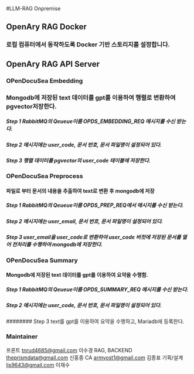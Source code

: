#LLM-RAG Onpremise
## OpenAry RAG Docker
### 로컬 컴퓨터에서 동작하도록 Docker 기반 스토리지를 설정합니다.

## OpenAry RAG API Server
### OPenDocuSea Embedding
### Mongodb에 저장된 text 데이터를 gpt를 이용하여 행렬로 변환하여 pgvector저장한다.
##### Step 1 RabbitMQ의 Qeueue이름  OPDS_EMBEDDING_REQ 메시지를 수신 받는다.
##### Step 2 메시지에는 user_code, 문서 번호, 문서 파일명이 설정되어 있다.
##### Step 3 행렬 데이터를 pgvector의 user_code 테이블에 저장한다.

### OPenDocuSea Preprocess
#### 파일로 부터 문서의 내용을 추출하여 text로 변환 후 mongodb에 저장
##### Step 1 RabbitMQ의 Qeueue이름  OPDS_PREP_REQ에서 메시지를 수신 받는다.
##### Step 2 메시지에는 user_email, 문서 번호, 문서 파일명이 설정되어 있다.
##### Step 3 user_email을 user_code로 변환하여 user_code 버컷에 저장된 문서를 열어 전처리를 수행하여 mongodb에 저장한다.

### OPenDocuSea Summary
#### Mongodb에 저장된 text 데이터를 gpt를 이용하여 요약을 수행함.
##### Step 1 RabbitMQ의 Qeueue이름  OPDS_SUMMARY_REQ 메시지를 수신 받는다.
##### Step 2 메시지에는 user_code, 문서 번호, 문서 파일명이 설정되어 있다.
######## Step 3 text를 gpt를 이용하여 요약을 수행하고, Mariadb에 등록한다.


### Maintainer
프론트	tnrud4685@gmail.com 이수경 
RAG, BACKEND	theprismdata@gmail.com 신홍중
CA	armyost1@gmail.com 김종표
기획/설계	ljs9643@gmail.com 이재수